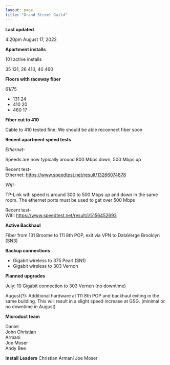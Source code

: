 ```yaml
---
layout: page
title: "Grand Street Guild"
---
```

**Last updated**

4:20pm August 17, 2022

**Apartment installs**

101 active installs

35 131, 
26 410, 
40 460

**Floors with raceway fiber**

61/75

- 131 24
- 410 20
- 460 17

**Fiber cut to 410**

Cable to 410 tested fine. We should be able reconnect fiber soon

**Recent apartment speed tests**

*Ethernet-*

Speeds are now typically around 800 Mbps down, 500 Mbps up  

Recent test-  
Ethernet: https://www.speedtest.net/result/13266074878

*Wifi-*

TP-Link wifi speed is around 300 to 500 Mbps up and down in the same room. The ethernet ports must be used to get over 500 Mbps  

Recent test-  
Wifi: https://www.speedtest.net/result/i/5156452693

**Active Backhaul**

Fiber from 131 Broome to 111 8th POP, exit via VPN to DataVerge Brooklyn (SN3)

**Backup connections**

- Gigabit wireless to 375 Pearl (SN1)
- Gigabit wireless to 303 Vernon

**Planned upgrades**

July: 10 Gigabit connection to 303 Vernon (no downtime)

August(?): Additional hardware at 111 8th POP and backhaul exiting in the same building. This will result in a slight speed increase at GSG. (minimal or no downtime in August)


**Microduct team**

Daniel  
John
Christian  
Armani  
Joe Moser  
Andy Bee  

**Install Leaders**
Christian
Armani
Joe Moser


